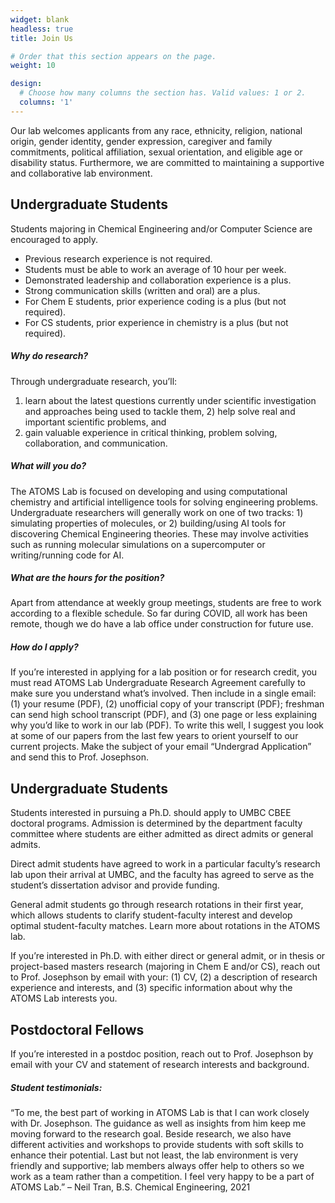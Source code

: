 ```yaml
---
widget: blank
headless: true
title: Join Us

# Order that this section appears on the page.
weight: 10

design:
  # Choose how many columns the section has. Valid values: 1 or 2.
  columns: '1'
---
```


Our lab welcomes applicants from any race, ethnicity, religion, national origin, gender identity, 
gender expression, caregiver and family commitments, political affiliation, sexual orientation, 
and eligible age or disability status. Furthermore, we are committed to maintaining a supportive 
and collaborative lab environment.

## Undergraduate Students
Students majoring in Chemical Engineering and/or Computer Science are encouraged to apply.

* Previous research experience is not required.
* Students must be able to work an average of 10 hour per week.
* Demonstrated leadership and collaboration experience is a plus.
* Strong communication skills (written and oral) are a plus.
* For Chem E students, prior experience coding is a plus (but not required).
* For CS students, prior experience in chemistry is a plus (but not required).

##### Why do research?
Through undergraduate research, you’ll: 
1) learn about the latest questions currently under scientific investigation and approaches 
being used to tackle them, 2) help solve real and important scientific problems, and 
3) gain valuable experience in critical thinking, problem solving, collaboration, and communication.
##### What will you do?
The ATOMS Lab is focused on developing and using computational chemistry and artificial 
intelligence tools for solving engineering problems. Undergraduate researchers will generally 
work on one of two tracks: 1) simulating properties of molecules, or 2) building/using AI tools 
for discovering Chemical Engineering theories. These may involve activities such as running 
molecular simulations on a supercomputer or writing/running code for AI.

##### What are the hours for the position?
Apart from attendance at weekly group meetings, students are free to work according to a 
flexible schedule. So far during COVID, all work has been remote, though we do have a lab 
office under construction for future use.

##### How do I apply?
If you’re interested in applying for a lab position or for research credit, you must 
read ATOMS Lab Undergraduate Research Agreement carefully to make sure you understand 
what’s involved. Then include in a single email: (1) your resume (PDF), (2) unofficial 
copy of your transcript (PDF); freshman can send high school transcript (PDF), and (3) 
one page or less explaining why you’d like to work in our lab (PDF).
To write this well, I suggest you look at some of our papers from the last few years to 
orient yourself to our current projects. Make the subject of your email “Undergrad Application” 
and send this to Prof. Josephson.

## Undergraduate Students
Students interested in pursuing a Ph.D. should apply to UMBC CBEE doctoral programs. 
Admission is determined by the department faculty committee where students are either 
admitted as direct admits or general admits.

Direct admit students have agreed to work in a particular faculty’s research lab upon 
their arrival at UMBC, and the faculty has agreed to serve as the student’s dissertation 
advisor and provide funding.

General admit students go through research rotations in their first year, which allows 
students to clarify student-faculty interest and develop optimal student-faculty matches. 
Learn more about rotations in the ATOMS lab.

If you’re interested in Ph.D. with either direct or general admit, or in thesis or 
project-based masters research (majoring in Chem E and/or CS), reach out to Prof. Josephson 
by email with your: (1) CV, (2) a description of research experience and interests, and (3) 
specific information about why the ATOMS Lab interests you.

## Postdoctoral Fellows
If you’re interested in a postdoc position, reach out to Prof. Josephson by email 
with your CV and statement of research interests and background.

##### Student testimonials:
“To me, the best part of working in ATOMS Lab is that I can work closely with Dr. Josephson. 
The guidance as well as insights from him keep me moving forward to the research goal. Beside 
research, we also have different activities and workshops to provide students with soft skills 
to enhance their potential. Last but not least, the lab environment is very friendly and supportive; 
lab members always offer help to others so we work as a team rather than a competition. I feel very 
happy to be a part of ATOMS Lab.” – Neil Tran, B.S. Chemical Engineering, 2021